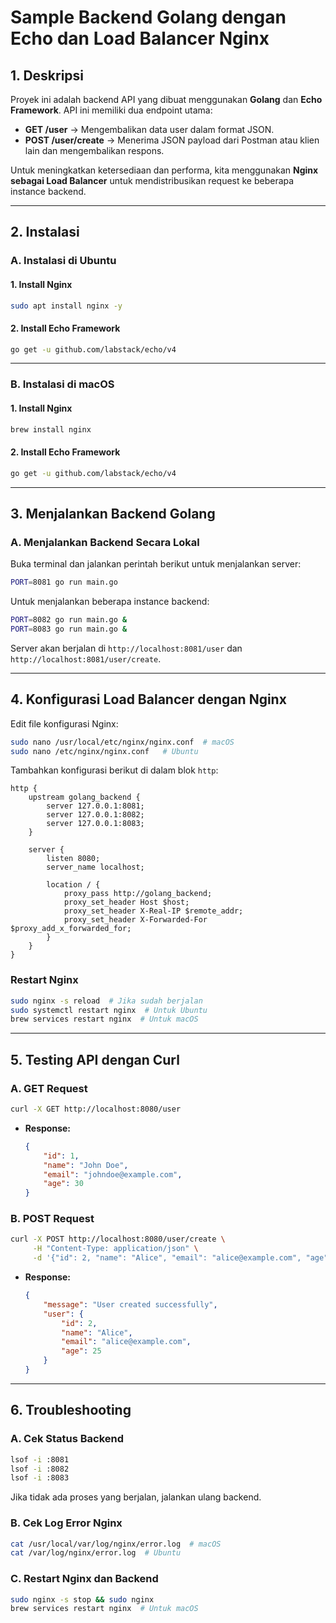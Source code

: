 # Sample Backend Golang dengan Echo dan Load Balancer Nginx

## 1. Deskripsi
Proyek ini adalah backend API yang dibuat menggunakan **Golang** dan **Echo Framework**. API ini memiliki dua endpoint utama:

- **GET /user** → Mengembalikan data user dalam format JSON.
- **POST /user/create** → Menerima JSON payload dari Postman atau klien lain dan mengembalikan respons.

Untuk meningkatkan ketersediaan dan performa, kita menggunakan **Nginx sebagai Load Balancer** untuk mendistribusikan request ke beberapa instance backend.

---

## 2. Instalasi

### **A. Instalasi di Ubuntu**

#### **1. Install Nginx**
```sh
sudo apt install nginx -y
```

#### **2. Install Echo Framework**
```sh
go get -u github.com/labstack/echo/v4
```

---

### **B. Instalasi di macOS**

#### **1. Install Nginx**
```sh
brew install nginx
```

#### **2. Install Echo Framework**
```sh
go get -u github.com/labstack/echo/v4
```

---

## 3. Menjalankan Backend Golang

### **A. Menjalankan Backend Secara Lokal**

Buka terminal dan jalankan perintah berikut untuk menjalankan server:

```sh
PORT=8081 go run main.go
```

Untuk menjalankan beberapa instance backend:

```sh
PORT=8082 go run main.go &
PORT=8083 go run main.go &
```

Server akan berjalan di `http://localhost:8081/user` dan `http://localhost:8081/user/create`.

---

## 4. Konfigurasi Load Balancer dengan Nginx

Edit file konfigurasi Nginx:

```sh
sudo nano /usr/local/etc/nginx/nginx.conf  # macOS
sudo nano /etc/nginx/nginx.conf   # Ubuntu
```

Tambahkan konfigurasi berikut di dalam blok `http`:

```nginx
http {
    upstream golang_backend {
        server 127.0.0.1:8081;
        server 127.0.0.1:8082;
        server 127.0.0.1:8083;
    }

    server {
        listen 8080;
        server_name localhost;

        location / {
            proxy_pass http://golang_backend;
            proxy_set_header Host $host;
            proxy_set_header X-Real-IP $remote_addr;
            proxy_set_header X-Forwarded-For $proxy_add_x_forwarded_for;
        }
    }
}
```

### **Restart Nginx**
```sh
sudo nginx -s reload  # Jika sudah berjalan
sudo systemctl restart nginx  # Untuk Ubuntu
brew services restart nginx  # Untuk macOS
```

---

## 5. Testing API dengan Curl

### **A. GET Request**
```sh
curl -X GET http://localhost:8080/user
```
- **Response:**
  ```json
  {
      "id": 1,
      "name": "John Doe",
      "email": "johndoe@example.com",
      "age": 30
  }
  ```

### **B. POST Request**
```sh
curl -X POST http://localhost:8080/user/create \
     -H "Content-Type: application/json" \
     -d '{"id": 2, "name": "Alice", "email": "alice@example.com", "age": 25}'
```
- **Response:**
  ```json
  {
      "message": "User created successfully",
      "user": {
          "id": 2,
          "name": "Alice",
          "email": "alice@example.com",
          "age": 25
      }
  }
  ```

---

## 6. Troubleshooting

### **A. Cek Status Backend**
```sh
lsof -i :8081
lsof -i :8082
lsof -i :8083
```
Jika tidak ada proses yang berjalan, jalankan ulang backend.

### **B. Cek Log Error Nginx**
```sh
cat /usr/local/var/log/nginx/error.log  # macOS
cat /var/log/nginx/error.log  # Ubuntu
```

### **C. Restart Nginx dan Backend**
```sh
sudo nginx -s stop && sudo nginx
brew services restart nginx  # Untuk macOS
```

